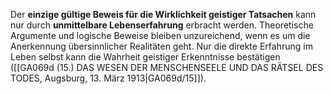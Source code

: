 
Der **einzige gültige Beweis für die Wirklichkeit geistiger Tatsachen** kann nur durch **unmittelbare Lebenserfahrung** erbracht werden. Theoretische Argumente und logische Beweise bleiben unzureichend, wenn es um die Anerkennung übersinnlicher Realitäten geht. Nur die direkte Erfahrung im Leben selbst kann die Wahrheit geistiger Erkenntnisse bestätigen ([[GA069d (15.) DAS WESEN DER MENSCHENSEELE UND DAS RÄTSEL DES TODES, Augsburg, 13. März 1913|GA069d/15]]).
